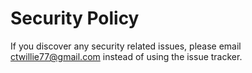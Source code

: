 # Security Policy

If you discover any security related issues, please email ctwillie77@gmail.com instead of using the issue tracker.
